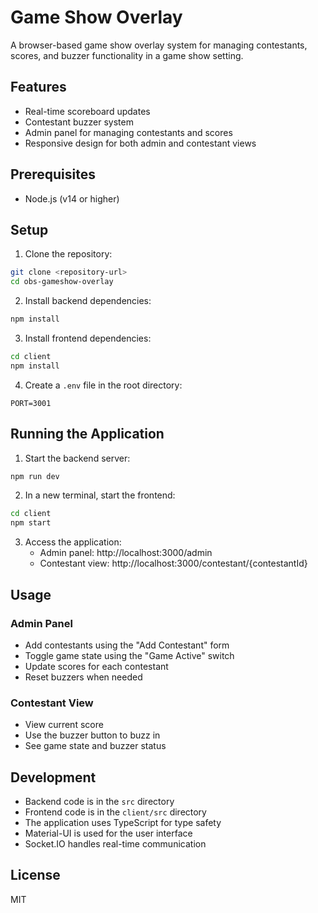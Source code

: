 # Game Show Overlay

A browser-based game show overlay system for managing contestants, scores, and buzzer functionality in a game show setting.

## Features

- Real-time scoreboard updates
- Contestant buzzer system
- Admin panel for managing contestants and scores
- Responsive design for both admin and contestant views

## Prerequisites

- Node.js (v14 or higher)

## Setup

1. Clone the repository:
```bash
git clone <repository-url>
cd obs-gameshow-overlay
```

2. Install backend dependencies:
```bash
npm install
```

3. Install frontend dependencies:
```bash
cd client
npm install
```

4. Create a `.env` file in the root directory:
```
PORT=3001
```

## Running the Application

1. Start the backend server:
```bash
npm run dev
```

2. In a new terminal, start the frontend:
```bash
cd client
npm start
```

3. Access the application:
   - Admin panel: http://localhost:3000/admin
   - Contestant view: http://localhost:3000/contestant/{contestantId}

## Usage

### Admin Panel
- Add contestants using the "Add Contestant" form
- Toggle game state using the "Game Active" switch
- Update scores for each contestant
- Reset buzzers when needed

### Contestant View
- View current score
- Use the buzzer button to buzz in
- See game state and buzzer status

## Development

- Backend code is in the `src` directory
- Frontend code is in the `client/src` directory
- The application uses TypeScript for type safety
- Material-UI is used for the user interface
- Socket.IO handles real-time communication

## License

MIT 